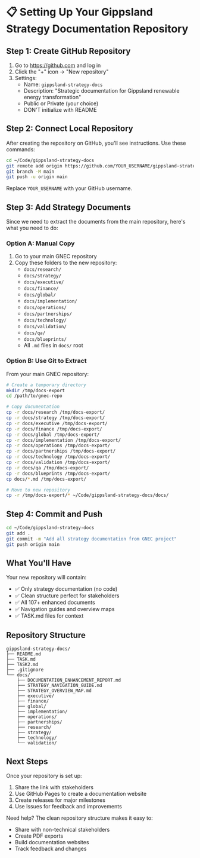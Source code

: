 # 📋 Setting Up Your Gippsland Strategy Documentation Repository

## Step 1: Create GitHub Repository

1. Go to https://github.com and log in
2. Click the "+" icon → "New repository"
3. Settings:
   - Name: `gippsland-strategy-docs`
   - Description: "Strategic documentation for Gippsland renewable energy transformation"
   - Public or Private (your choice)
   - DON'T initialize with README

## Step 2: Connect Local Repository

After creating the repository on GitHub, you'll see instructions. Use these commands:

```bash
cd ~/Code/gippsland-strategy-docs
git remote add origin https://github.com/YOUR_USERNAME/gippsland-strategy-docs.git
git branch -M main
git push -u origin main
```

Replace `YOUR_USERNAME` with your GitHub username.

## Step 3: Add Strategy Documents

Since we need to extract the documents from the main repository, here's what you need to do:

### Option A: Manual Copy
1. Go to your main GNEC repository
2. Copy these folders to the new repository:
   - `docs/research/`
   - `docs/strategy/`
   - `docs/executive/`
   - `docs/finance/`
   - `docs/global/`
   - `docs/implementation/`
   - `docs/operations/`
   - `docs/partnerships/`
   - `docs/technology/`
   - `docs/validation/`
   - `docs/qa/`
   - `docs/blueprints/`
   - All `.md` files in `docs/` root

### Option B: Use Git to Extract
From your main GNEC repository:
```bash
# Create a temporary directory
mkdir /tmp/docs-export
cd /path/to/gnec-repo

# Copy documentation
cp -r docs/research /tmp/docs-export/
cp -r docs/strategy /tmp/docs-export/
cp -r docs/executive /tmp/docs-export/
cp -r docs/finance /tmp/docs-export/
cp -r docs/global /tmp/docs-export/
cp -r docs/implementation /tmp/docs-export/
cp -r docs/operations /tmp/docs-export/
cp -r docs/partnerships /tmp/docs-export/
cp -r docs/technology /tmp/docs-export/
cp -r docs/validation /tmp/docs-export/
cp -r docs/qa /tmp/docs-export/
cp -r docs/blueprints /tmp/docs-export/
cp docs/*.md /tmp/docs-export/

# Move to new repository
cp -r /tmp/docs-export/* ~/Code/gippsland-strategy-docs/docs/
```

## Step 4: Commit and Push

```bash
cd ~/Code/gippsland-strategy-docs
git add .
git commit -m "Add all strategy documentation from GNEC project"
git push origin main
```

## What You'll Have

Your new repository will contain:
- ✅ Only strategy documentation (no code)
- ✅ Clean structure perfect for stakeholders
- ✅ All 107+ enhanced documents
- ✅ Navigation guides and overview maps
- ✅ TASK.md files for context

## Repository Structure

```
gippsland-strategy-docs/
├── README.md
├── TASK.md
├── TASK2.md
├── .gitignore
└── docs/
    ├── DOCUMENTATION_ENHANCEMENT_REPORT.md
    ├── STRATEGY_NAVIGATION_GUIDE.md
    ├── STRATEGY_OVERVIEW_MAP.md
    ├── executive/
    ├── finance/
    ├── global/
    ├── implementation/
    ├── operations/
    ├── partnerships/
    ├── research/
    ├── strategy/
    ├── technology/
    └── validation/
```

## Next Steps

Once your repository is set up:
1. Share the link with stakeholders
2. Use GitHub Pages to create a documentation website
3. Create releases for major milestones
4. Use Issues for feedback and improvements

Need help? The clean repository structure makes it easy to:
- Share with non-technical stakeholders
- Create PDF exports
- Build documentation websites
- Track feedback and changes